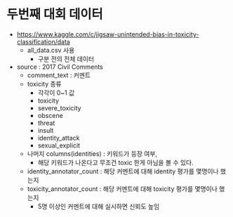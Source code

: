 # 두번째 대회 데이터

* https://www.kaggle.com/c/jigsaw-unintended-bias-in-toxicity-classification/data
    * all_data.csv 사용
        * 구분 전의 전체 데이터
* source : 2017 Civil Comments
    * comment_text : 커멘트
    * toxicity 종류
        * 각각이 0~1 값
        * toxicity
        * severe_toxicity
        * obscene
        * threat
        * insult
        * identity_attack
        * sexual_explicit
    * 나머지 columns(identities) : 키워드가 등장 여부, 
        * 해당 키워드가 나온다고 무조건 toxic 한게 아님을 볼 수 있다.
    * identity_annotator_count : 해당 커멘트에 대해 identity 평가를 몇명이나 했는지
    * toxicity_annotator_count : 해당 커멘트에 대해 toxicity 평가를 몇명이나 했는지
        * 5명 이상인 커멘트에 대해 실시하면 신뢰도 높임
